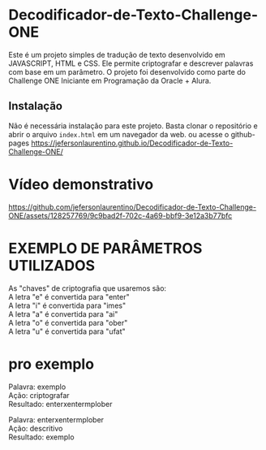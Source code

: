 # Decodificador-de-Texto-Challenge-ONE

Este é um projeto simples de tradução de texto desenvolvido em JAVASCRIPT, HTML e CSS. Ele permite criptografar e descrever palavras com base em um parâmetro. O projeto foi desenvolvido como parte do Challenge ONE Iniciante em Programação da Oracle + Alura.

## Instalação

Não é necessária instalação para este projeto. Basta clonar o repositório e abrir o arquivo ` index.html ` em um navegador da web. ou acesse o github-pages https://jefersonlaurentino.github.io/Decodificador-de-Texto-Challenge-ONE/

# Vídeo demonstrativo

https://github.com/jefersonlaurentino/Decodificador-de-Texto-Challenge-ONE/assets/128257769/9c9bad2f-702c-4a69-bbf9-3e12a3b77bfc

# EXEMPLO DE PARÂMETROS UTILIZADOS
As "chaves" de criptografia que usaremos são: <br>
A letra "e" é convertida para "enter" <br>
A letra "i" é convertida para "imes" <br>
A letra "a" é convertida para "ai" <br>
A letra "o" é convertida para "ober" <br>
A letra "u" é convertida para "ufat" <br>

# pro exemplo 
Palavra: exemplo <br>
Ação: criptografar <br>
Resultado: enterxentermplober <br>

Palavra: enterxentermplober <br>
Ação: descritivo <br>
Resultado: exemplo <br>
